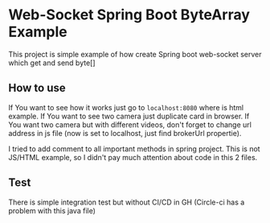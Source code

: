 # Web-Socket Spring Boot ByteArray Example

This project is simple example of how create Spring boot web-socket server which get and send byte[]

## How to use

If You want to see how it works just go to ```localhost:8080``` where is html example. If You want to see two camera just duplicate card in browser. If You want two camera but with different videos, don't forget to change url address in js file (now is set to localhost, just find brokerUrl propertie). 

I tried to add comment to all important methods in spring project. This is not JS/HTML example, so I didn't pay much attention about code in this 2 files.

## Test

There is simple integration test but without CI/CD in GH (Circle-ci has a problem with this java file)
